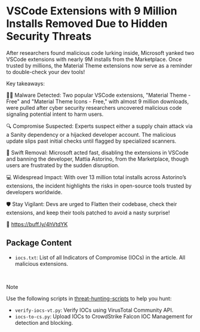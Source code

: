 # VSCode Extensions with 9 Million Installs Removed Due to Hidden Security Threats

After researchers found malicious code lurking inside, Microsoft yanked two VSCode extensions with nearly 9M installs from the Marketplace. Once trusted by millions, the Material Theme extensions now serve as a reminder to double-check your dev tools!

Key takeaways:

🕵️‍♂️ Malware Detected: Two popular VSCode extensions, "Material Theme - Free" and "Material Theme Icons - Free," with almost 9 million downloads, were pulled after cyber security researchers uncovered malicious code signaling potential intent to harm users.

🔍 Compromise Suspected: Experts suspect either a supply chain attack via a Sanity dependency or a hijacked developer account. The malicious update slips past initial checks until flagged by specialized scanners.

🚫 Swift Removal: Microsoft acted fast, disabling the extensions in VSCode and banning the developer, Mattia Astorino, from the Marketplace, though users are frustrated by the sudden disruption.

💻 Widespread Impact: With over 13 million total installs across Astorino’s extensions, the incident highlights the risks in open-source tools trusted by developers worldwide.

🛡️ Stay Vigilant: Devs are urged to Flatten their codebase, check their extensions, and keep their tools patched to avoid a nasty surprise!

🔗 https://buff.ly/4hVtdYK

## Package Content

- `iocs.txt`: List of all Indicators of Compromise (IOCs) in the article. All malicious extensions.

<br>

> [!NOTE]
> Use the following scripts in [threat-hunting-scripts](../../threat-hunting-scripts/) to help you hunt:
>
> - `verify-iocs-vt.py`: Verify IOCs using VirusTotal Community API.
> - `iocs-to-cs.py`: Upload IOCs to CrowdStrike Falcon IOC Management for detection and blocking.
